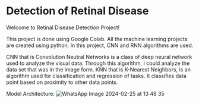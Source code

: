 # Detection of Retinal Disease
Welcome to Retinal Disease Detection Project!

This project is done using Google Colab. All the machine learning projects are created using python. In this project, CNN and RNN algorithms are used.  

CNN that is Convolution Neutral Networks is a class of deep neural network used to analyze the visual data. Through this algorithm, I could analyze the data set that was in the image form. KNN that is K-Nearest Neighbors, is an algorithm used for classification and regression of tasks. It classifies data point based on proximity to other data points.

Model Architecture:
![WhatsApp Image 2024-02-25 at 13 48 35](https://github.com/anvitakashikar/Detection_Retinaldisease/assets/156498421/dc727e8c-9c4d-4f55-a71b-8ebe4e471895)
